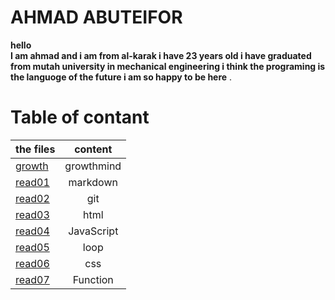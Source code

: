 # AHMAD ABUTEIFOR
**hello  
I am ahmad and i am from al-karak 
i have 23 years old i have graduated from mutah university
 in mechanical engineering i think the programing is the languoge of the future
i am so happy to be here** .


# Table of contant

| the files       | content     |
| :------------- | :----------: |
| [growth](https://ahmad-abuteifor.github.io/reading-notes/growth)| growthmind |
|  [read01](https://ahmad-abuteifor.github.io/reading-notes/read01) |markdown   |
| [read02](https://ahmad-abuteifor.github.io/reading-notes/read02)   | git|
|  [read03](https://ahmad-abuteifor.github.io/reading-notes/read03) | html   | 
| [read04](https://ahmad-abuteifor.github.io/reading-notes/read04)   | JavaScript |
| [read05](https://ahmad-abuteifor.github.io/reading-notes/read05) | loop |
| [read06](https://ahmad-abuteifor.github.io/reading-notes/read06) | css |
| [read07](https://ahmad-abuteifor.github.io/reading-notes/read07) | Function |
